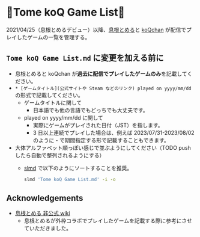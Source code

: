 <!-- markdownlint-disable MD013 -->
# 🐒Tome koQ Game List🐒

2021/04/25（息根とめるデビュー）以降、[息根とめる](https://www.twitch.tv/tomeru1)と [koQchan](https://www.twitch.tv/koqchan) が配信でプレイしたゲームの一覧を管理する。

## `Tome koQ Game List.md` に変更を加える前に

* 息根とめると koQchan が**過去に配信でプレイしたゲームのみ**を記載してください。
* `* [ゲームタイトル](公式サイトや Steam などのリンク) played on yyyy/mm/dd` の形式で記載してください。
  * ゲームタイトルに関して
    * 日本語でも他の言語でもどっちでも大丈夫です。
  * played on yyyy/mm/dd に関して
    * 実際にゲームがプレイされた日付（JST）を指します。
    * 3 日以上連続でプレイした場合は、例えば 2023/07/31-2023/08/02 のように - で期間指定する形で記載することもできます。
* 大体アルファベット順っぽい感じで並ぶようにしてください（TODO push したら自動で整列されるようにする）
  * [slmd](https://github.com/lqez/slmd) で以下のようにソートすることを推奨。

      ```bash
      slmd 'Tome koQ Game List.md' -i -o
      ```

## Acknowledgements

* [息根とめる 非公式 wiki](https://wikiwiki.jp/sinsogumi/%E6%81%AF%E6%A0%B9%E3%81%A8%E3%82%81%E3%82%8B)
  * 息根とめるが外枠コラボでプレイしたゲームを記載する際に参考にさせていただきました。
